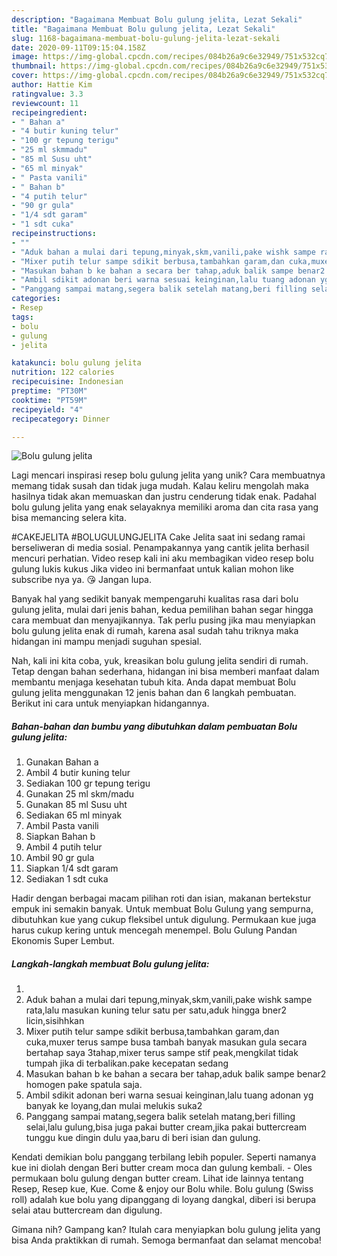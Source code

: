 ```yaml
---
description: "Bagaimana Membuat Bolu gulung jelita, Lezat Sekali"
title: "Bagaimana Membuat Bolu gulung jelita, Lezat Sekali"
slug: 1168-bagaimana-membuat-bolu-gulung-jelita-lezat-sekali
date: 2020-09-11T09:15:04.158Z
image: https://img-global.cpcdn.com/recipes/084b26a9c6e32949/751x532cq70/bolu-gulung-jelita-foto-resep-utama.jpg
thumbnail: https://img-global.cpcdn.com/recipes/084b26a9c6e32949/751x532cq70/bolu-gulung-jelita-foto-resep-utama.jpg
cover: https://img-global.cpcdn.com/recipes/084b26a9c6e32949/751x532cq70/bolu-gulung-jelita-foto-resep-utama.jpg
author: Hattie Kim
ratingvalue: 3.3
reviewcount: 11
recipeingredient:
- " Bahan a"
- "4 butir kuning telur"
- "100 gr tepung terigu"
- "25 ml skmmadu"
- "85 ml Susu uht"
- "65 ml minyak"
- " Pasta vanili"
- " Bahan b"
- "4 putih telur"
- "90 gr gula"
- "1/4 sdt garam"
- "1 sdt cuka"
recipeinstructions:
- ""
- "Aduk bahan a mulai dari tepung,minyak,skm,vanili,pake wishk sampe rata,lalu masukan kuning telur satu per satu,aduk hingga bner2 licin,sisihhkan"
- "Mixer putih telur sampe sdikit berbusa,tambahkan garam,dan cuka,muxer terus sampe busa tambah banyak masukan gula secara bertahap saya 3tahap,mixer terus sampe stif peak,mengkilat tidak tumpah jika di terbalikan.pake kecepatan sedang"
- "Masukan bahan b ke bahan a secara ber tahap,aduk balik sampe benar2 homogen pake spatula saja."
- "Ambil sdikit adonan beri warna sesuai keinginan,lalu tuang adonan yg banyak ke loyang,dan mulai melukis suka2"
- "Panggang sampai matang,segera balik setelah matang,beri filling selai,lalu gulung,bisa juga pakai butter cream,jika pakai buttercream tunggu kue dingin dulu yaa,baru di beri isian dan gulung."
categories:
- Resep
tags:
- bolu
- gulung
- jelita

katakunci: bolu gulung jelita 
nutrition: 122 calories
recipecuisine: Indonesian
preptime: "PT30M"
cooktime: "PT59M"
recipeyield: "4"
recipecategory: Dinner

---
```



![Bolu gulung jelita](https://img-global.cpcdn.com/recipes/084b26a9c6e32949/751x532cq70/bolu-gulung-jelita-foto-resep-utama.jpg)

Lagi mencari inspirasi resep bolu gulung jelita yang unik? Cara membuatnya memang tidak susah dan tidak juga mudah. Kalau keliru mengolah maka hasilnya tidak akan memuaskan dan justru cenderung tidak enak. Padahal bolu gulung jelita yang enak selayaknya memiliki aroma dan cita rasa yang bisa memancing selera kita.

#CAKEJELITA #BOLUGULUNGJELITA Cake Jelita saat ini sedang ramai berseliweran di media sosial. Penampakannya yang cantik jelita berhasil mencuri perhatian. Video resep kali ini aku membagikan video resep bolu gulung lukis kukus Jika video ini bermanfaat untuk kalian mohon like subscribe nya ya. 😘 Jangan lupa.

Banyak hal yang sedikit banyak mempengaruhi kualitas rasa dari bolu gulung jelita, mulai dari jenis bahan, kedua pemilihan bahan segar hingga cara membuat dan menyajikannya. Tak perlu pusing jika mau menyiapkan bolu gulung jelita enak di rumah, karena asal sudah tahu triknya maka hidangan ini mampu menjadi suguhan spesial.


Nah, kali ini kita coba, yuk, kreasikan bolu gulung jelita sendiri di rumah. Tetap dengan bahan sederhana, hidangan ini bisa memberi manfaat dalam membantu menjaga kesehatan tubuh kita. Anda dapat membuat Bolu gulung jelita menggunakan 12 jenis bahan dan 6 langkah pembuatan. Berikut ini cara untuk menyiapkan hidangannya.

<!--inarticleads1-->

##### Bahan-bahan dan bumbu yang dibutuhkan dalam pembuatan Bolu gulung jelita:

1. Gunakan  Bahan a
1. Ambil 4 butir kuning telur
1. Sediakan 100 gr tepung terigu
1. Gunakan 25 ml skm/madu
1. Gunakan 85 ml Susu uht
1. Sediakan 65 ml minyak
1. Ambil  Pasta vanili
1. Siapkan  Bahan b
1. Ambil 4 putih telur
1. Ambil 90 gr gula
1. Siapkan 1/4 sdt garam
1. Sediakan 1 sdt cuka


Hadir dengan berbagai macam pilihan roti dan isian, makanan bertekstur empuk ini semakin banyak. Untuk membuat Bolu Gulung yang sempurna, dibutuhkan kue yang cukup fleksibel untuk digulung. Permukaan kue juga harus cukup kering untuk mencegah menempel. Bolu Gulung Pandan Ekonomis Super Lembut. 

<!--inarticleads2-->

##### Langkah-langkah membuat Bolu gulung jelita:

1. 
1. Aduk bahan a mulai dari tepung,minyak,skm,vanili,pake wishk sampe rata,lalu masukan kuning telur satu per satu,aduk hingga bner2 licin,sisihhkan
1. Mixer putih telur sampe sdikit berbusa,tambahkan garam,dan cuka,muxer terus sampe busa tambah banyak masukan gula secara bertahap saya 3tahap,mixer terus sampe stif peak,mengkilat tidak tumpah jika di terbalikan.pake kecepatan sedang
1. Masukan bahan b ke bahan a secara ber tahap,aduk balik sampe benar2 homogen pake spatula saja.
1. Ambil sdikit adonan beri warna sesuai keinginan,lalu tuang adonan yg banyak ke loyang,dan mulai melukis suka2
1. Panggang sampai matang,segera balik setelah matang,beri filling selai,lalu gulung,bisa juga pakai butter cream,jika pakai buttercream tunggu kue dingin dulu yaa,baru di beri isian dan gulung.


Kendati demikian bolu panggang terbilang lebih populer. Seperti namanya kue ini diolah dengan Beri butter cream moca dan gulung kembali. - Oles permukaan bolu gulung dengan butter cream. Lihat ide lainnya tentang Resep, Resep kue, Kue. Come &amp; enjoy our Bolu while. Bolu gulung (Swiss roll) adalah kue bolu yang dipanggang di loyang dangkal, diberi isi berupa selai atau buttercream dan digulung. 

Gimana nih? Gampang kan? Itulah cara menyiapkan bolu gulung jelita yang bisa Anda praktikkan di rumah. Semoga bermanfaat dan selamat mencoba!

